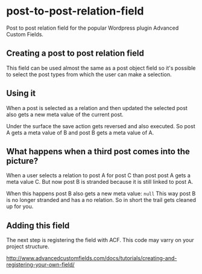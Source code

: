 post-to-post-relation-field
===========================

Post to post relation field for the popular Wordpress plugin Advanced Custom Fields.

## Creating a post to post relation field
This field can be used almost the same as a post object field so it's possible to select the post types from which the user can make a selection.

## Using it
When a post is selected as a relation and then updated the selected post also gets a new meta value of the current post. 

Under the surface the save action gets reversed and also executed. So post A gets a meta value of B and post B gets a meta value of A.

## What happens when a third post comes into the picture?
When a user selects a relation to post A for post C than post post A gets a meta value C. But now post B is stranded because it is still linked to post A. 

When this happens post B also gets a new meta value: `null`
This way post B is no longer stranded and has a no relation. So in short the trail gets cleaned up for you.

## Adding this field
The next step is registering the field with ACF. This code may varry on your project structure.

  <?php
    // in functions.php file
    if( function_exists( 'register_field' ) )
    {
      register_field('Post_to_post', dirname(__File__) . '/fields/post_to_post.php');
    }
  ?>

http://www.advancedcustomfields.com/docs/tutorials/creating-and-registering-your-own-field/